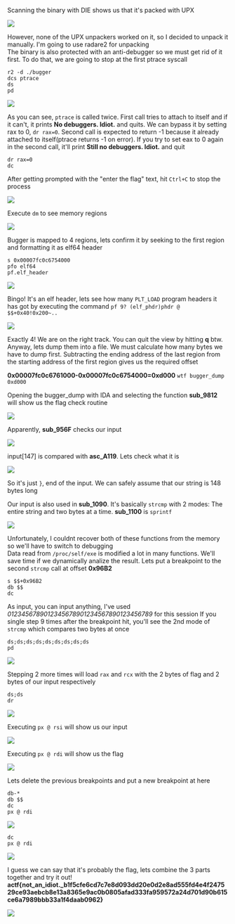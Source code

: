 Scanning the binary with DIE shows us that it's packed with UPX

![](images/bugger1.png)

However, none of the UPX unpackers worked on it, so I decided to unpack it manually. I'm going to use radare2 for unpacking  
The binary is also protected with an anti-debugger so we must get rid of it first. To do that, we are going to stop at the first ptrace syscall
```
r2 -d ./bugger
dcs ptrace
ds
pd
```

![](images/bugger2.png)

As you can see, `ptrace` is called twice. First call tries to attach to itself and if it can't, it prints **No debuggers. Idiot.** and quits. We can bypass it by setting rax to 0, `dr rax=0`. Second call is expected to return -1 because it already attached to itself(ptrace returns -1 on error). If you try to set eax to 0 again in the second call, it'll print **Still no debuggers. Idiot.** and quit
```
dr rax=0
dc
```
After getting prompted with the "enter the flag" text, hit `Ctrl+C` to stop the process

![](images/bugger3.png)

Execute `dm` to see memory regions

![](images/bugger4.png)

Bugger is mapped to 4 regions, lets confirm it by seeking to the first region and formatting it as elf64 header
```
s 0x00007fc0c6754000
pfo elf64
pf.elf_header
```

![](images/bugger5.png)

Bingo! It's an elf header, lets see how many `PLT_LOAD` program headers it has got by executing the command `pf 9? (elf_phdr)phdr @ $$+0x40!0x200~..`

![](images/bugger6.png)

Exactly 4! We are on the right track. You can quit the view by hitting **q** btw. Anyway, lets dump them into a file. We must calculate how many bytes we have to dump first. Subtracting the ending address of the last region from the starting address of the first region gives us the required offset

**0x00007fc0c6761000-0x00007fc0c6754000=0xd000**
`wtf bugger_dump 0xd000`

Opening the bugger_dump with IDA and selecting the function **sub_9812** will show us the flag check routine

![](images/bugger7.png)

Apparently, **sub_956F** checks our input

![](images/bugger8.png)

input[147] is compared with **asc_A119**. Lets check what it is

![](images/bugger9.png)

So it's just `}`, end of the input. We can safely assume that our string is 148 bytes long

Our input is also used in **sub_1090**. It's basically `strcmp` with 2 modes: The entire string and two bytes at a time. **sub_1100** is `sprintf`

![](images/bugger10.png)

Unfortunately, I couldnt recover both of these functions from the memory so we'll have to switch to debugging  
Data read from `/proc/self/exe` is modified a lot in many functions. We'll save time if we dynamically analize the result. Lets put a breakpoint to the second `strcmp` call at offset **0x96B2**
 
```
s $$+0x96B2
db $$
dc
```
As input, you can input anything, I've used *0123456789012345678901234567890123456789* for this session
If you single step 9 times after the breakpoint hit, you'll see the 2nd mode of `strcmp` which compares two bytes at once
```
ds;ds;ds;ds;ds;ds;ds;ds;ds
pd
```

![](images/bugger11.png)

Stepping 2 more times will load `rax` and `rcx` with the 2 bytes of flag and 2 bytes of our input respectively
```
ds;ds
dr
```

![](images/bugger12.png)

Executing `px @ rsi` will show us our input

![](images/bugger13.png)

Executing `px @ rdi` will show us the flag

![](images/bugger14.png)

Lets delete the previous breakpoints and put a new breakpoint at here
```
db-*
db $$
dc
px @ rdi
```

![](images/bugger15.png)

```
dc
px @ rdi
```

![](images/bugger16.png)

I guess we can say that it's probably the flag, lets combine the 3 parts together and try it out!
**actf{not_an_idiot._b1f5cfe6cd7c7e8d093dd20e0d2e8ad555fd4e4f247529ce93aebcb8e13a8365e9ac0b0805afad333fa959572a24d701d90b615ce6a7989bbb33a1f4daab0962}**

![](images/bugger17.png)
